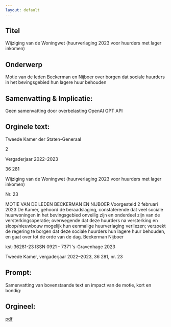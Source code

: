 ```yaml
---
layout: default
---
```

## Titel
Wijziging van de Woningwet (huurverlaging 2023 voor huurders met lager inkomen)
## Onderwerp
Motie van de leden Beckerman en Nijboer over borgen dat sociale huurders in het bevingsgebied hun lagere huur behouden
## Samenvatting & Implicatie:
Geen samenvatting door overbelasting OpenAI GPT API
## Orginele text:


Tweede Kamer der Staten-Generaal

2

Vergaderjaar 2022–2023

36 281

Wijziging van de Woningwet (huurverlaging
2023 voor huurders met lager inkomen)

Nr. 23

MOTIE VAN DE LEDEN BECKERMAN EN NIJBOER
Voorgesteld 2 februari 2023
De Kamer,
gehoord de beraadslaging,
constaterende dat veel sociale huurwoningen in het bevingsgebied
onveilig zijn en onderdeel zijn van de versterkingsoperatie;
overwegende dat deze huurders na versterking en sloop/nieuwbouw
mogelijk hun eenmalige huurverlaging verliezen;
verzoekt de regering te borgen dat deze sociale huurders hun lagere huur
behouden,
en gaat over tot de orde van de dag.
Beckerman
Nijboer

kst-36281-23
ISSN 0921 - 7371
’s-Gravenhage 2023

Tweede Kamer, vergaderjaar 2022–2023, 36 281, nr. 23


## Prompt:
Samenvatting van bovenstaande text en impact van de motie, kort en bondig:

## Orgineel:
[pdf](https://gegevensmagazijn.tweedekamer.nl/OData/v4/2.0/Document(6ff03d09-c312-4bf6-b7c2-224895393dec)/resource)
